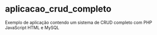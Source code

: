# aplicacao_crud_completo
Exemplo de aplicação contendo um sistema de CRUD completo com PHP JavaScript HTML e MySQL
